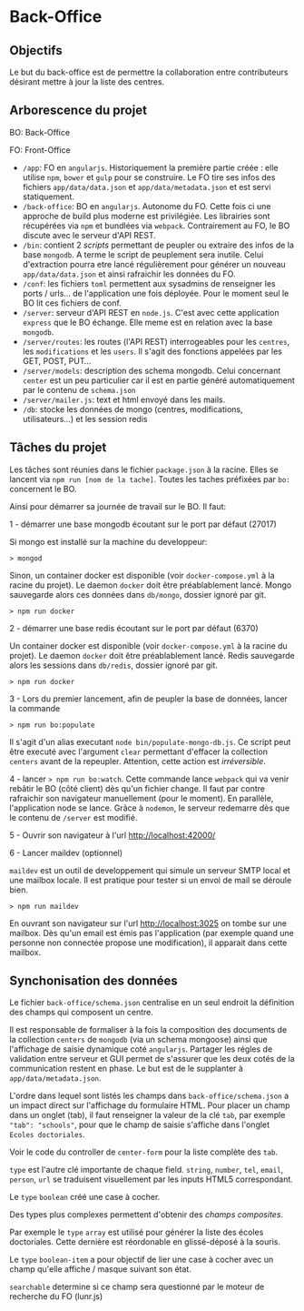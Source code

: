 # Back-Office

## Objectifs

Le but du back-office est de permettre la collaboration entre contributeurs désirant mettre à jour la liste des centres.

## Arborescence du projet

BO: Back-Office

FO: Front-Office

- `/app`: FO en `angularjs`. Historiquement la première partie créée : elle utilise `npm`, `bower` et `gulp` pour se construire.
Le FO tire ses infos des fichiers `app/data/data.json` et `app/data/metadata.json` et est servi statiquement.
- `/back-office`: BO en `angularjs`. Autonome du FO. Cette fois ci une approche de build plus moderne est privilégiée.
Les librairies sont récupérées via `npm` et bundlées via `webpack`. Contrairement au FO, le BO discute avec le serveur d'API REST.
- `/bin`: contient 2 *scripts* permettant de peupler ou extraire des infos de la base `mongodb`. A terme le script de peuplement sera inutile.
Celui d'extraction pourra etre lancé régulièrement pour générer un nouveau `app/data/data.json` et ainsi rafraichir les données du FO.
- `/conf`: les fichiers `toml` permettent aux sysadmins de renseigner les ports / urls… de l'application une fois déployée. Pour le moment
seul le BO lit ces fichiers de conf.
- `/server`: serveur d'API REST en `node.js`. C'est avec cette application `express` que le BO échange. Elle meme est en relation avec la base `mongodb`.
- `/server/routes`: les routes (l'API REST) interrogeables pour les `centres`, les `modifications` et les `users`. Il s'agit des fonctions
  appelées par les GET, POST, PUT…
- `/server/models`: description des schema mongodb. Celui concernant `center` est un peu particulier car il est en partie généré automatiquement par
  le contenu de `schema.json`
- `/server/mailer.js`: text et html envoyé dans les mails.
- `/db`: stocke les données de mongo (centres, modifications, utilisateurs…) et les session redis

## Tâches du projet

Les tâches sont réunies dans le fichier `package.json` à la racine. Elles se lancent via `npm run [nom de la tache]`.
Toutes les taches préfixées par `bo:` concernent le BO.

Ainsi pour démarrer sa journée de travail sur le BO. Il faut:

1 - démarrer une base mongodb écoutant sur le port par défaut (27017)

Si mongo est installé sur la machine du developpeur:

`> mongod`

Sinon, un container docker est disponible (voir `docker-compose.yml` à la racine du projet).
Le daemon `docker` doit être préablablement lancé. Mongo sauvegarde alors ces données dans `db/mongo`, dossier
ignoré par git.

`> npm run docker`

2 - démarrer une base redis écoutant sur le port par défaut (6370)

Un container docker est disponible (voir `docker-compose.yml` à la racine du projet).
Le daemon `docker` doit être préablablement lancé. Redis sauvegarde alors les sessions dans `db/redis`, dossier
ignoré par git.

`> npm run docker`

3 - Lors du premier lancement, afin de peupler la base de données, lancer la commande

`> npm run bo:populate`

Il s'agit d'un alias executant `node bin/populate-mongo-db.js`. Ce script peut être executé avec l'argument `clear` permettant d'effacer la collection
`centers` avant de la repeupler. Attention, cette action est *irréversible*.

4 - lancer `> npm run bo:watch`. Cette commande lance `webpack` qui va venir rebâtir le BO (côté client) dès qu'un fichier change. Il faut par contre
rafraichir son navigateur manuellement (pour le moment). En parallèle, l'application node se lance. Grâce à `nodemon`, le serveur redemarre dès que le
contenu de `/server` est modifié.

5 - Ouvrir son navigateur à l'url <http://localhost:42000/>

6 - Lancer maildev (optionnel)

`maildev` est un outil de developpement qui simule un serveur SMTP local et une mailbox locale. Il est pratique pour tester si un envoi de mail se déroule bien.

`> npm run maildev`

En ouvrant son navigateur sur l'url <http://localhost:3025> on tombe sur une mailbox. Dès qu'un email est émis pas l'application (par exemple quand une personne
non connectée propose une modification), il apparait dans cette mailbox.

## Synchonisation des données

Le fichier `back-office/schema.json` centralise en un seul endroit la définition des champs qui composent un centre.

Il est responsable de formaliser à la fois la composition des documents de la collection `centers` de `mongodb` (via un schema mongoose) ainsi que l'affichage de saisie dynamique coté `angularjs`.
Partager les régles de validation entre serveur et GUI permet de s'assurer que les deux cotés de la communication restent en phase.
Le but est de le supplanter à `app/data/metadata.json`.

L'ordre dans lequel sont listés les champs dans `back-office/schema.json` a un impact direct sur l'affichage du formulaire HTML.
Pour placer un champ dans un onglet (tab), il faut renseigner la valeur de la clé `tab`, par exemple `"tab": "schools"`, pour que le champ de saisie s'affiche dans l'onglet `Ecoles doctoriales`.

Voir le code du controller de `center-form` pour la liste complète des `tab`.

`type` est l'autre clé importante de chaque field. `string`, `number`, `tel`, `email`, `person`, `url` se traduisent visuellement par les inputs HTML5 correspondant.

Le `type` `boolean` créé une case à cocher.

Des types plus complexes permettent d'obtenir des *champs composites*.

Par exemple le `type` `array` est utilisé pour générer la liste des écoles doctoriales. Cette dernière est réordonable en glissé-déposé à la souris.

Le `type` `boolean-item` a pour objectif de lier une case à cocher avec un champ qu'elle affiche / masque suivant son état.

`searchable` determine si ce champ sera questionné par le moteur de recherche du FO (lunr.js)
